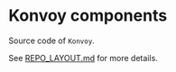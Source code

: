 # Konvoy components

Source code of `Konvoy`.

See [REPO_LAYOUT.md](../REPO_LAYOUT.md) for more details.
